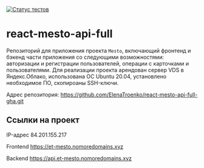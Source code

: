 [![Статус тестов](../../actions/workflows/tests.yml/badge.svg)](../../actions/workflows/tests.yml)

# react-mesto-api-full
Репозиторий для приложения проекта `Mesto`, включающий фронтенд и бэкенд части приложения со следующими возможностями: авторизации и регистрации пользователей, операции с карточками и пользователями. 
Для реализации проекта арендован сервер VDS в Яндекс.Облако, использована ОС Ubuntu 20.04, установлено необходимое ПО, скопироаны SSH-ключи.
  
Адрес репозитория: https://github.com/ElenaTroenko/react-mesto-api-full-gha.git

## Ссылки на проект

IP-адрес <ipv4> 84.201.155.217

Frontend https://et-mesto.nomoredomains.xyz

Backend https://api.et-mesto.nomoredomains.xyz
